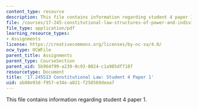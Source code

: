 ```yaml
---
content_type: resource
description: This file contains information regarding student 4 paper 1.
file: /courses/17-245-constitutional-law-structures-of-power-and-individual-rights-spring-2013/ab88e93df957e34ea821f258569deaa7_MIT17_245S13_Stu4Paper1.pdf
file_type: application/pdf
learning_resource_types:
- Assignments
license: https://creativecommons.org/licenses/by-nc-sa/4.0/
ocw_type: OCWFile
parent_title: Assignments
parent_type: CourseSection
parent_uid: 5b964f99-a239-0c93-8024-c1a985df7187
resourcetype: Document
title: '17.245S13 Constitutional Law: Student 4 Paper 1'
uid: ab88e93d-f957-e34e-a821-f258569deaa7
---
```

This file contains information regarding student 4 paper 1.